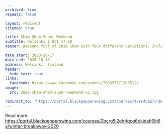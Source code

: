 ```yaml
---
archived: true
repeats: false

layout: redirect
sitemap: true

title: Shim Sham Super Weekend
subtitle: Helsinki | Oct 17-18
teaser: Weekend full of Shim Sham with four different variations, including both the original tap version as well as Frankie’s “lindy hoppers’ version”.

date_start: 2020-10-17
date_end: 2020-10-18
address: Helsinki, Finland
header:
  hide_text: true
links:
  facebook: https://www.facebook.com/events/790357371783512/
image:
  src: 2020-shim-sham-super-weekend-v2.jpg

redirect_to: "https://portal.blackpepperswing.com/courses/4vsc46a27cnb64p6e8ha51a1un/shim-sham-super-weekend"
---
```


Read more:
https://portal.blackpepperswing.com/courses/0bcrg5j2oh4qcg6okidah6ih6a/winter-breakaway-2020
